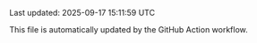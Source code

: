 Last updated: 2025-09-17 15:11:59 UTC

This file is automatically updated by the GitHub Action workflow.
